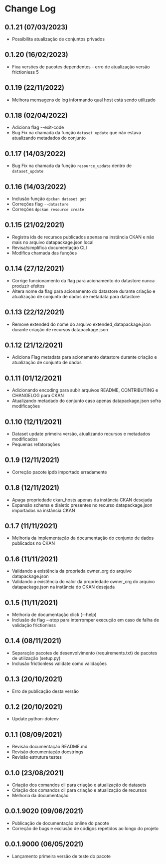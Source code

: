 Change Log
==========

0.1.21 (07/03/2023)
------------------
- Possibilita atualização de conjuntos privados

0.1.20 (16/02/2023)
------------------
- Fixa versões de pacotes dependentes - erro de atualização versão frictionless 5

0.1.19 (22/11/2022)
------------------
- Melhora mensagens de log informando qual host está sendo utilizado

0.1.18 (02/04/2022)
------------------
- Adiciona flag --exit-code
- Bug Fix na chamada da função `dataset update` que não estava atualizando metadados do conjunto

0.1.17 (14/03/2022)
------------------
- Bug Fix na chamada da função `resource_update` dentro de `dataset_update`

0.1.16 (14/03/2022)
------------------
- Inclusão função `dpckan dataset get`
- Correções flag `--datastore`
- Correções `dpckan resource create`

0.1.15 (21/02/2021)
------------------
- Registra ids de recursos publicados apenas na instância CKAN e não mais no arquivo datapackage.json local
- Revisa/simplifica documentação CLI
- Modifica chamada das funções

0.1.14 (27/12/2021)
------------------
- Corrige funcionamento da flag para acionamento do datastore nunca produzir efeitos
- Altera nome da flag para acionamento do datastore durante criação e atualização de conjunto de dados de metadata para datastore

0.1.13 (22/12/2021)
------------------
-  Remove extended do nome do arquivo extended_datapackage.json durante criação de recursos datapackage.json

0.1.12 (21/12/2021)
------------------
- Adiciona Flag metadata para acionamento datastore durante criação e atualização de conjunto de dados

0.1.11 (01/12/2021)
------------------
- Adicionando encoding para subir arquivos README, CONTRIBUTING e CHANGELOG para CKAN
- Atualizando metadado do conjunto caso apenas datapackage.json sofra modificações

0.1.10 (12/11/2021)
------------------
- Dataset update primeira versão, atualizando recursos e metadados modificados
- Pequenas refatorações

0.1.9 (12/11/2021)
------------------
- Correção pacote ipdb importado erradamente

0.1.8 (12/11/2021)
------------------
- Apaga propriedade ckan_hosts apenas da instância CKAN desejada
- Expansão schema e dialetic presentes no recurso datapackage.json importados na instância CKAN

0.1.7 (11/11/2021)
------------------
- Melhoria da implementação da documentação do conjunto de dados publicados no CKAN

0.1.6 (11/11/2021)
------------------
- Validando a existência da proprieda owner_org do arquivo datapackage.json
- Validando a existência do valor da propriedade owner_org do arquivo datapackage.json na instância do CKAN desejada

0.1.5 (11/11/2021)
------------------
- Melhoria de documentação click (--help)
- Inclusão de flag --stop para interromper execução em caso de falha de validação frictionless

0.1.4 (08/11/2021)
------------------
- Separação pacotes de desenvolvimento (requirements.txt) de pacotes de utilização (setup.py)
- Inclusão frictionless validate como validações

0.1.3 (20/10/2021)
------------------
- Erro de publicação desta versão

0.1.2 (20/10/2021)
------------------
- Update python-dotenv

0.1.1 (08/09/2021)
------------------
- Revisão documentação README.md
- Revisão documentação docstrings
- Revisão estrutura testes

0.1.0 (23/08/2021)
------------------
- Criação dos comandos cli para criação e atualização de datasets
- Criação dos comandos cli para criação e atualização de recursos
- Melhoria da documentação

0.0.1.9020 (09/06/2021)
------------------
- Publicação de documentação online do pacote
- Correção de bugs e exclusão de códigos repetidos ao longo do projeto


0.0.1.9000 (06/05/2021)
------------------
- Lançamento primeira versão de teste do pacote
